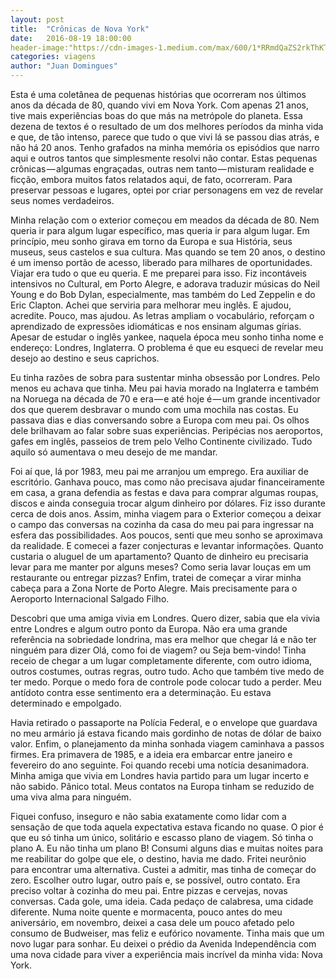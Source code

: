 ```yaml
---
layout: post
title:  "Crônicas de Nova York"
date:   2016-08-19 18:00:00
header-image:"https://cdn-images-1.medium.com/max/600/1*RRmdQaZS2rkThKTDTCC9NQ.jpeg"
categories: viagens
author: "Juan Domingues"
---
```

Esta é uma coletânea de pequenas histórias que ocorreram nos últimos anos da década de 80, quando vivi em Nova York. Com apenas 21 anos, tive mais experiências boas do que más na metrópole do planeta. Essa dezena de textos é o resultado de um dos melhores períodos da minha vida e que, de tão intenso, parece que tudo o que vivi lá se passou dias atrás, e não há 20 anos. Tenho grafados na minha memória os episódios que narro aqui e outros tantos que simplesmente resolvi não contar. Estas pequenas crônicas — algumas engraçadas, outras nem tanto — misturam realidade e ficção, embora muitos fatos relatados aqui, de fato, ocorreram. Para preservar pessoas e lugares, optei por criar personagens em vez de revelar seus nomes verdadeiros.
<!--break-->

Minha relação com o exterior começou em meados da década de 80. Nem queria ir para algum lugar específico, mas queria ir para algum lugar. Em princípio, meu sonho girava em torno da Europa e sua História, seus museus, seus castelos e sua cultura. Mas quando se tem 20 anos, o destino é um imenso portão de acesso, liberado para milhares de oportunidades. Viajar era tudo o que eu queria. E me preparei para isso. Fiz incontáveis intensivos no Cultural, em Porto Alegre, e adorava traduzir músicas do Neil Young e do Bob Dylan, especialmente, mas também do Led Zeppelin e do Eric Clapton. Achei que serviria para melhorar meu inglês. E ajudou, acredite. Pouco, mas ajudou. As letras ampliam o vocabulário, reforçam o aprendizado de expressões idiomáticas e nos ensinam algumas gírias. Apesar de estudar o inglês yankee, naquela época meu sonho tinha nome e endereço: Londres, Inglaterra. O problema é que eu esqueci de revelar meu desejo ao destino e seus caprichos.

Eu tinha razões de sobra para sustentar minha obsessão por Londres. Pelo menos eu achava que tinha. Meu pai havia morado na Inglaterra e também na Noruega na década de 70 e era — e até hoje é — um grande incentivador dos que querem desbravar o mundo com uma mochila nas costas. Eu passava dias e dias conversando sobre a Europa com meu pai. Os olhos dele brilhavam ao falar sobre suas experiências. Peripécias nos aeroportos, gafes em inglês, passeios de trem pelo Velho Continente civilizado. Tudo aquilo só aumentava o meu desejo de me mandar.

Foi aí que, lá por 1983, meu pai me arranjou um emprego. Era auxiliar de escritório. Ganhava pouco, mas como não precisava ajudar financeiramente em casa, a grana defendia as festas e dava para comprar algumas roupas, discos e ainda conseguia trocar algum dinheiro por dólares. Fiz isso durante cerca de dois anos. Assim, minha viagem para o Exterior começou a deixar o campo das conversas na cozinha da casa do meu pai para ingressar na esfera das possibilidades. Aos poucos, senti que meu sonho se aproximava da realidade. E comecei a fazer conjecturas e levantar informações. Quanto custaria o aluguel de um apartamento? Quanto de dinheiro eu precisaria levar para me manter por alguns meses? Como seria lavar louças em um restaurante ou entregar pizzas? Enfim, tratei de começar a virar minha cabeça para a Zona Norte de Porto Alegre. Mais precisamente para o Aeroporto Internacional Salgado Filho.

Descobri que uma amiga vivia em Londres. Quero dizer, sabia que ela vivia entre Londres e algum outro ponto da Europa. Não era uma grande referência na sobriedade londrina, mas era melhor que chegar lá e não ter ninguém para dizer Olá, como foi de viagem? ou Seja bem-vindo! Tinha receio de chegar a um lugar completamente diferente, com outro idioma, outros costumes, outras regras, outro tudo. Acho que também tive medo de ter medo. Porque o medo fora de controle pode colocar tudo a perder. Meu antídoto contra esse sentimento era a determinação. Eu estava determinado e empolgado.

Havia retirado o passaporte na Polícia Federal, e o envelope que guardava no meu armário já estava ficando mais gordinho de notas de dólar de baixo valor. Enfim, o planejamento da minha sonhada viagem caminhava a passos firmes. Era primavera de 1985, e a ideia era embarcar entre janeiro e fevereiro do ano seguinte. Foi quando recebi uma notícia desanimadora. Minha amiga que vivia em Londres havia partido para um lugar incerto e não sabido. Pânico total. Meus contatos na Europa tinham se reduzido de uma viva alma para ninguém.

Fiquei confuso, inseguro e não sabia exatamente como lidar com a sensação de que toda aquela expectativa estava ficando no quase. O pior é que eu só tinha um único, solitário e escasso plano de viagem. Só tinha o plano A. Eu não tinha um plano B! Consumi alguns dias e muitas noites para me reabilitar do golpe que ele, o destino, havia me dado. Fritei neurônio para encontrar uma alternativa. Custei a admitir, mas tinha de começar do zero. Escolher outro lugar, outro país e, se possível, outro contato. Era preciso voltar à cozinha do meu pai. Entre pizzas e cervejas, novas conversas. Cada gole, uma ideia. Cada pedaço de calabresa, uma cidade diferente. Numa noite quente e mormacenta, pouco antes do meu aniversário, em novembro, deixei a casa dele um pouco afetado pelo consumo de Budweiser, mas feliz e eufórico novamente. Tinha mais que um novo lugar para sonhar. Eu deixei o prédio da Avenida Independência com uma nova cidade para viver a experiência mais incrível da minha vida: Nova York.
